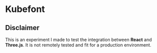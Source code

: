 # Kubefont

## Disclaimer

This is an experiment I made to test the integration between **React** and **Three.js**. It is not remotely tested and fit for a production environment.
